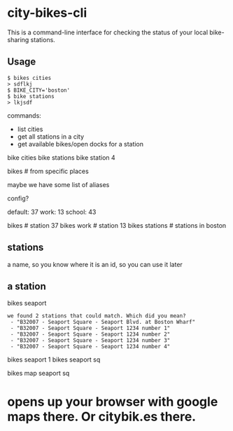 # city-bikes-cli

This is a command-line interface for checking the status of your local
bike-sharing stations.

## Usage
```
$ bikes cities
> sdflkj
$ BIKE_CITY='boston'
$ bike stations
> lkjsdf
```
commands:
- list cities
- get all stations in a city
- get available bikes/open docks for a station

bike cities
bike stations
bike station 4

bikes             # from specific places

maybe we have some list of aliases

config? 

default: 37
work: 13
school: 43

bikes              # station 37
bikes work         # station 13
bikes stations     # stations in boston


stations
--------
a name, so you know where it is
an id, so you can use it later


a station
---------

bikes seaport
```
we found 2 stations that could match. Which did you mean?
 - "B32007 - Seaport Square - Seaport Blvd. at Boston Wharf"
 - "B32007 - Seaport Square - Seaport 1234 number 1"
 - "B32007 - Seaport Square - Seaport 1234 number 2"
 - "B32007 - Seaport Square - Seaport 1234 number 3"
 - "B32007 - Seaport Square - Seaport 1234 number 4"
```
bikes seaport 1
bikes seaport sq

bikes map seaport sq
# opens up your browser with google maps there. Or citybik.es there.


